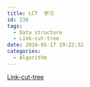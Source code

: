 ```yaml
---
title: LCT  学习
id: 236
tags:
  - Data structure
  - Link-cut-tree
date: 2016-05-17 19:22:32
categories:
  - Algorithm
---
```


[Link-cut-tree](https://iridescent.com.cn/Reference/LCT.pdf)